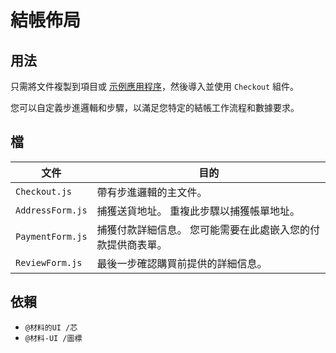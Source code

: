 # 結帳佈局

## 用法

只需將文件複製到項目或 [示例應用程序](https://github.com/mui-org/material-ui/tree/master/examples)，然後導入並使用 `Checkout` 組件。

您可以自定義步進邏輯和步驟，以滿足您特定的結帳工作流程和數據要求。

## 檔

| 文件               | 目的                             |
| ---------------- | ------------------------------ |
| `Checkout.js`    | 帶有步進邏輯的主文件。                    |
| `AddressForm.js` | 捕獲送貨地址。 重複此步驟以捕獲帳單地址。          |
| `PaymentForm.js` | 捕獲付款詳細信息。 您可能需要在此處嵌入您的付款提供商表單。 |
| `ReviewForm.js`  | 最後一步確認購買前提供的詳細信息。              |

## 依賴

- `@材料的UI /芯`
- `@材料-UI /圖標`